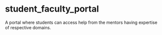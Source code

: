 # student_faculty_portal
A portal where students can access help from the mentors having expertise of respective domains.
